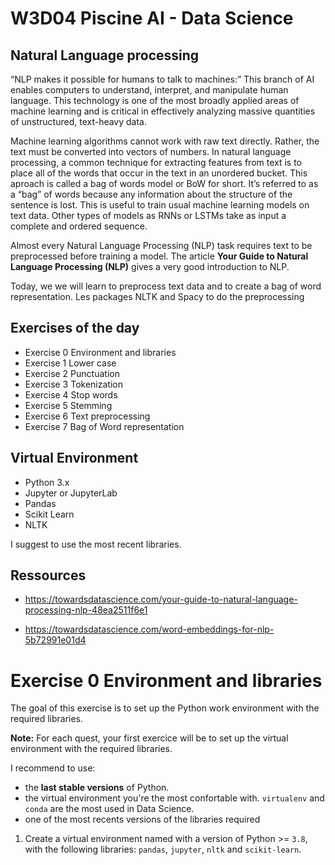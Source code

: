 # W3D04  Piscine AI - Data Science

## Natural Language processing 

“NLP makes it possible for humans to talk to machines:” This branch of AI enables computers to understand, interpret, and manipulate human language. This technology is one of the most broadly applied areas of machine learning and is critical in effectively analyzing massive quantities of unstructured, text-heavy data.

Machine learning algorithms cannot work with raw text directly. Rather, the text must be converted into vectors of numbers. In natural language processing, a common technique for extracting features from text is to place all of the words that occur in the text in an unordered bucket. This aproach is called a bag of words model or BoW for short. It’s referred to as a “bag” of words because any information about the structure of the sentence is lost. This is useful to train usual machine learning models on text data. Other types of models as RNNs or LSTMs take as input a complete and ordered sequence. 

Almost every Natural Language Processing (NLP) task requires text to be preprocessed before training a model. The article **Your Guide to Natural Language Processing (NLP)** gives a very good introduction to NLP. 
 
Today, we  we will learn to preprocess text data and to create a bag of word representation. Les packages NLTK and Spacy to do the preprocessing


## Exercises of the day

- Exercise 0 Environment and libraries
- Exercise 1 Lower case 
- Exercise 2 Punctuation
- Exercise 3 Tokenization
- Exercise 4 Stop words
- Exercise 5 Stemming
- Exercise 6 Text preprocessing
- Exercise 7 Bag of Word representation

## Virtual Environment 
- Python 3.x
- Jupyter or JupyterLab
- Pandas
- Scikit Learn
- NLTK

I suggest to use the most recent libraries.

## Ressources

- https://towardsdatascience.com/your-guide-to-natural-language-processing-nlp-48ea2511f6e1

- https://towardsdatascience.com/word-embeddings-for-nlp-5b72991e01d4

# Exercise 0 Environment and libraries

The goal of this exercise is to set up the Python work environment with the required libraries.

**Note:** For each quest, your first exercice will be to set up the virtual environment with the required libraries. 

I recommend to use:

- the **last stable versions** of Python. 
- the virtual environment you're the most confortable with. `virtualenv` and `conda` are the most used in Data Science.
- one of the most recents versions of the libraries required

1. Create a virtual environment named with a version of Python >= `3.8`, with the following libraries: `pandas`,  `jupyter`, `nltk` and `scikit-learn`.
